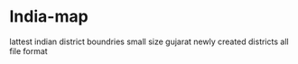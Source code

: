 # India-map
lattest indian district boundries
small size
gujarat newly created districts
all file format
